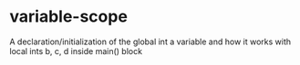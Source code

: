 # variable-scope
A declaration/initialization of the global int a variable and how it works with local ints b, c, d inside main() block
